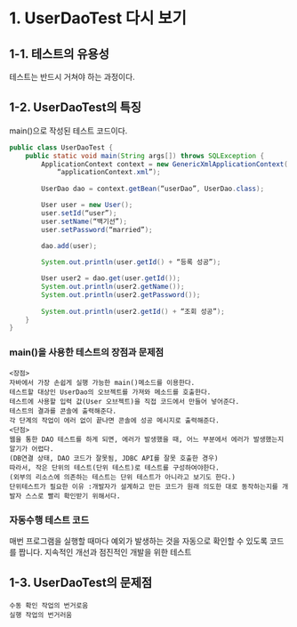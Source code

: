 # 1. UserDaoTest 다시 보기

## 1-1. 테스트의 유용성
테스트는 반드시 거쳐야 하는 과정이다. 

## 1-2. UserDaoTest의 특징
main()으로 작성된 테스트 코드이다.
```java
public class UserDaoTest {
	public static void main(String args[]) throws SQLException {
		ApplicationContext context = new GenericXmlApplicationContext(
			“applicationContext.xml”);
	
		UserDao dao = context.getBean(“userDao”, UserDao.class);

		User user = new User();
		user.setId(“user”);
		user.setName(“백기선”);
		user.setPassword(“married”);
	
		dao.add(user);

		System.out.println(user.getId() + “등록 성공”);

		User user2 = dao.get(user.getId());
		System.out.println(user2.getName());
		System.out.println(user2.getPassword());
	
		System.out.println(user2.getId() + “조회 성공”);
	}
}
```
### main()을 사용한 테스트의 장점과 문제점
	<장점>
	자바에서 가장 손쉽게 실행 가능한 main()메소드를 이용한다.
	테스트할 대상인 UserDao의 오브젝트를 가져와 메소드를 호출한다.
	테스트에 사용할 입력 값(User 오브젝트)을 직접 코드에서 만들어 넣어준다.
	테스트의 결과를 콘솔에 출력해준다.
	각 단계의 작업이 에러 없이 끝나면 콘솔에 성공 메시지로 출력해준다.
	<단점>
	웹을 통한 DAO 테스트를 하게 되면, 에러가 발생했을 때, 어느 부분에서 에러가 발생했는지 알기가 어렵다.
	(DB연결 상태, DAO 코드가 잘못됨, JDBC API를 잘못 호출한 경우)
	따라서, 작은 단위의 테스트(단위 테스트)로 테스트를 구성하여야한다.
	(외부의 리소스에 의존하는 테스트는 단위 테스트가 아니라고 보기도 한다.)
	단위테스트가 필요한 이유 :개발자가 설계하고 만든 코드가 원래 의도한 대로 동작하는지를 개발자 스스로 빨리 확인받기 위해서다.

### 자동수행 테스트 코드
매번 프로그램을 실행할 때마다 예외가 발생하는 것을 자동으로 확인할 수 있도록 코드를 짭니다. 지속적인 개선과 점진적인 개발을 위한 테스트

## 1-3. UserDaoTest의 문제점
	수동 확인 작업의 번거로움
	실행 작업의 번거러움
